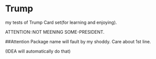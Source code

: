 # Trump
my tests of Trump Card set(for learning and enjoying).

ATTENTION::NOT MEENING SOME-PRESIDENT.

##Attention
Package name will fault by my shoddy. Care about 1st line.

(IDEA will automatically do that)

